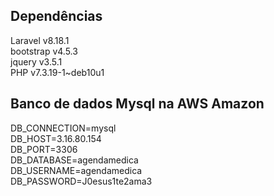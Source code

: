 ## Dependências

Laravel 	v8.18.1<br>
bootstrap	v4.5.3<br>
jquery 		v3.5.1<br>
PHP 		v7.3.19-1~deb10u1<br>

## Banco de dados Mysql na AWS Amazon
DB_CONNECTION=mysql<br>
DB_HOST=3.16.80.154<br>
DB_PORT=3306<br>
DB_DATABASE=agendamedica<br>
DB_USERNAME=agendamedica<br>
DB_PASSWORD=J0esus1te2ama3<br>
